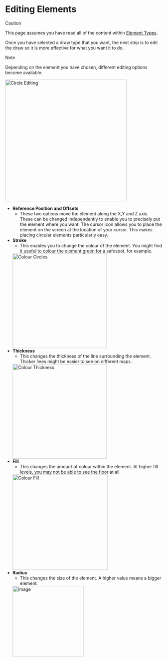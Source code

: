 # Editing Elements
> [!caution]
> This page assumes you have read all of the content within 
[Element Types](https://github.com/HairyTofu/Splatoon/blob/17ea0e48e4666727f8fa120c2cbf8ac4a27e12b2/Presets/ELEMENT%20TYPES.md).

Once you have selected a draw type that you want, the next step is to edit the draw so it is more effective for what you want it to do.

>[!note]
>Depending on the element you have chosen, different editing options become available.

<img width="389" alt="Circle Editing" src="https://github.com/user-attachments/assets/a52c0ac7-3829-44d3-9418-06191936ef3f">

- **Reference Position and Offsets**
   - These two options move the element along the X,Y and Z axis. These can be changed independently to enable you to precisely put the element where you want. The cursor icon allows you to place the element on the screen at the location of your cursor. This makes placing circular elements particularly easy.
- **Stroke**
   - This enables you to change the colour of the element. You might find it useful to colour the element green for a safespot, for example.
  <img width="302" alt="Colour Circles" src="https://github.com/user-attachments/assets/aeee2323-53f9-43a3-bf3d-3aca08179d89">
- **Thickness**
   - This changes the thickness of the line surrounding the element. Thicker lines might be easier to see on different maps.
  <img width="302" alt="Colour Thickness" src="https://github.com/user-attachments/assets/7c3738f8-10b2-4a0b-bb44-f76f35fdbbc9">
- **Fill**
   - This changes the amount of colour within the element. At higher fill levels, you may not be able to see the floor at all.
  <img width="305" alt="Colour Fill" src="https://github.com/user-attachments/assets/e256f919-4ce4-47c3-8019-766c8415254b">
- **Radius**
   - This changes the size of the element. A higher value means a bigger element.
  <img width="227" alt="image" src="https://github.com/user-attachments/assets/93f8ebb2-f75c-44c7-8f14-092840811626">
